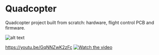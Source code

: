 # Quadcopter
Quadcopter project built from scratch: hardware, flight control PCB and firmware.

![alt text](https://github.com/RichardO82/Quadcopter/blob/main/4%20chip%20pcb.jpg)


https://youtu.be/GqNNZwK2zFc
[![Watch the video](https://i.sstatic.net/Vp2cE.png)](https://youtu.be/GqNNZwK2zFc)
